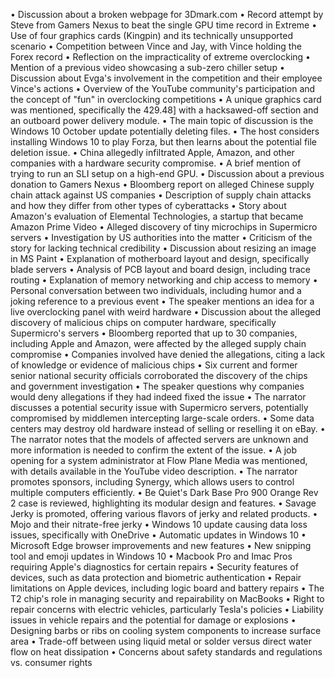 • Discussion about a broken webpage for 3Dmark.com
• Record attempt by Steve from Gamers Nexus to beat the single GPU time record in Extreme
• Use of four graphics cards (Kingpin) and its technically unsupported scenario
• Competition between Vince and Jay, with Vince holding the Forex record
• Reflection on the impracticality of extreme overclocking
• Mention of a previous video showcasing a sub-zero chiller setup
• Discussion about Evga's involvement in the competition and their employee Vince's actions
• Overview of the YouTube community's participation and the concept of "fun" in overclocking competitions
• A unique graphics card was mentioned, specifically the 429.48] with a hacksawed-off section and an outboard power delivery module.
• The main topic of discussion is the Windows 10 October update potentially deleting files.
• The host considers installing Windows 10 to play Forza, but then learns about the potential file deletion issue.
• China allegedly infiltrated Apple, Amazon, and other companies with a hardware security compromise.
• A brief mention of trying to run an SLI setup on a high-end GPU.
• Discussion about a previous donation to Gamers Nexus
• Bloomberg report on alleged Chinese supply chain attack against US companies
• Description of supply chain attacks and how they differ from other types of cyberattacks
• Story about Amazon's evaluation of Elemental Technologies, a startup that became Amazon Prime Video
• Alleged discovery of tiny microchips in Supermicro servers
• Investigation by US authorities into the matter
• Criticism of the story for lacking technical credibility
• Discussion about resizing an image in MS Paint
• Explanation of motherboard layout and design, specifically blade servers
• Analysis of PCB layout and board design, including trace routing
• Explanation of memory networking and chip access to memory
• Personal conversation between two individuals, including humor and a joking reference to a previous event
• The speaker mentions an idea for a live overclocking panel with weird hardware
• Discussion about the alleged discovery of malicious chips on computer hardware, specifically Supermicro's servers
• Bloomberg reported that up to 30 companies, including Apple and Amazon, were affected by the alleged supply chain compromise
• Companies involved have denied the allegations, citing a lack of knowledge or evidence of malicious chips
• Six current and former senior national security officials corroborated the discovery of the chips and government investigation
• The speaker questions why companies would deny allegations if they had indeed fixed the issue
• The narrator discusses a potential security issue with Supermicro servers, potentially compromised by middlemen intercepting large-scale orders.
• Some data centers may destroy old hardware instead of selling or reselling it on eBay.
• The narrator notes that the models of affected servers are unknown and more information is needed to confirm the extent of the issue.
• A job opening for a system administrator at Flow Plane Media was mentioned, with details available in the YouTube video description.
• The narrator promotes sponsors, including Synergy, which allows users to control multiple computers efficiently.
• Be Quiet's Dark Base Pro 900 Orange Rev 2 case is reviewed, highlighting its modular design and features.
• Savage Jerky is promoted, offering various flavors of jerky and related products.
• Mojo and their nitrate-free jerky
• Windows 10 update causing data loss issues, specifically with OneDrive
• Automatic updates in Windows 10
• Microsoft Edge browser improvements and new features
• New snipping tool and emoji updates in Windows 10
• Macbook Pro and Imac Pros requiring Apple's diagnostics for certain repairs
• Security features of devices, such as data protection and biometric authentication
• Repair limitations on Apple devices, including logic board and battery repairs
• The T2 chip's role in managing security and repairability on MacBooks
• Right to repair concerns with electric vehicles, particularly Tesla's policies
• Liability issues in vehicle repairs and the potential for damage or explosions
• Designing barbs or ribs on cooling system components to increase surface area
• Trade-off between using liquid metal or solder versus direct water flow on heat dissipation
• Concerns about safety standards and regulations vs. consumer rights